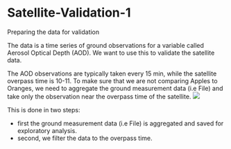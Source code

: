 # Satellite-Validation-1
Preparing the data for validation 



The data is a time series of ground observations for a variable called Aerosol Optical Depth (AOD). We want to use this to validate the satellite data. 

The AOD observations are typically taken every 15 min, while the satellite overpass time is 10-11.
To make sure that we are not comparing Apples to Oranges, we need to aggregate the ground measurement data (i.e File) and take only the observation near the overpass time of the satellite. 
![ ](https://github.com/RawanAloula/Satellite-Validation-1/blob/master/agg%20viz.png)

This is done in two steps:

* first the ground measurement data (i.e File) is aggregated and saved for exploratory analysis. 
* second, we filter the data to the overpass time. 

